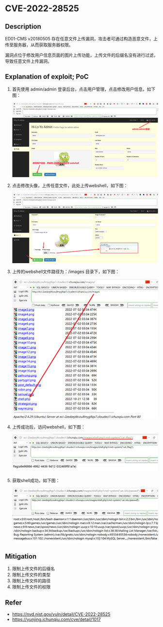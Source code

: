 # CVE-2022-28525

## Description
ED01-CMS v20180505 存在任意文件上传漏洞，攻击者可通过构造恶意文件，上传至服务器，从而获取服务器权限。

漏洞点位于修改用户信息页面的图片上传功能，上传文件的后缀名没有进行过滤，导致任意文件上传漏洞。


## Explanation of exploit; PoC

1. 首先使用 admin/admin 登录后台，点击用户管理，点击修改用户信息，如下图：

    ![](images/CVE-2022-28525-1.png)
2. 点击修改头像，上传任意文件，此处上传webshell，如下图：

    ![](images/CVE-2022-28525-2.png)
3. 上传的webshell文件路径为：/images 目录下，如下图：

    ![](images/CVE-2022-28525-3.png)
4. 上传成功后，访问webshell，如下图：

    ![](images/CVE-2022-28525-4.png)
5. 获取shell成功，如下图：

    ![](images/CVE-2022-28525-5.png)


## Mitigation

1. 限制上传文件的后缀名
2. 限制上传文件的类型
3. 限制上传文件的路径
4. 限制上传文件的权限

## Refer

- https://nvd.nist.gov/vuln/detail/CVE-2022-28525
- https://yunjing.ichunqiu.com/cve/detail/1017